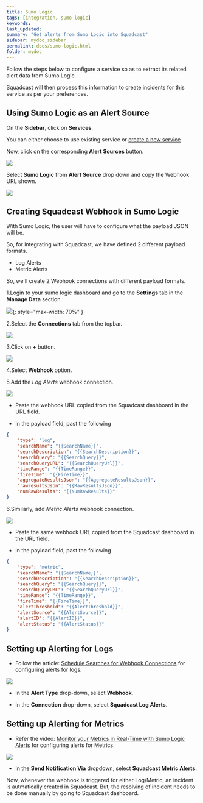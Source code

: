 ```yaml
---
title: Sumo Logic
tags: [integration, sumo logic]
keywords: 
last_updated: 
summary: "Get alerts from Sumo Logic into Squadcast"
sidebar: mydoc_sidebar
permalink: docs/sumo-logic.html
folder: mydoc
---
```


Follow the steps below to configure a service so as to extract its related alert data from Sumo Logic.

Squadcast will then process this information to create incidents for this service as per your preferences.

## Using Sumo Logic as an Alert Source

On the **Sidebar**, click on **Services**.

You can either choose to use existing service or [create a new service](adding-a-service.html)

Now, click on the corresponding **Alert Sources** button.

![](images/integration_1.png)

Select **Sumo Logic** from  **Alert Source** drop down and copy the Webhook URL shown.

![](images/sumo_logic_1.png)

## Creating Squadcast Webhook in Sumo Logic

With Sumo Logic, the user will have to configure what the payload JSON will be.

So, for integrating with Squadcast, we have defined 2 different payload formats.

 +  Log Alerts
 +  Metric Alerts

So, we'll create 2 Webhook connections with different payload formats.

1.Login to your sumo logic dashboard and go to the **Settings** tab in the **Manage Data** section.

![](images/sumo_logic_2.png){: style="max-width: 70%" }

2.Select the **Connections** tab from the topbar.

![](images/sumo_logic_3.png)

3.Click on **+** button.

![](images/sumo_logic_4.png)

4.Select **Webhook** option.

5.Add the _Log Alerts_ webhook connection.

![](images/sumo_logic_5.png)

* Paste the webhook URL copied from the Squadcast dashboard in the URL field.

* In the payload field, past the following

```json
{
    "type": "log",
    "searchName": "{{SearchName}}",
    "searchDescription": "{{SearchDescription}}",
    "searchQuery": "{{SearchQuery}}",
    "searchQueryURL": "{{SearchQueryUrl}}",
    "timeRange": "{{TimeRange}}",
    "fireTime": "{{FireTime}}",
    "aggregateResultsJson": "{{AggregateResultsJson}}",
    "rawresultsJson": "{{RawResultsJson}}",
    "numRawResults": "{{NumRawResults}}"
}
```

6.Similarly, add _Metric Alerts_ webhook connection.

![](images/sumo_logic_6.png)

* Paste the same webhook URL copied from the Squadcast dashboard in the URL field.

* In the payload field, past the following

```json
{
    "type": "metric",
    "searchName": "{{SearchName}}",
    "searchDescription": "{{SearchDescription}}",
    "searchQuery": "{{SearchQuery}}",
    "searchQueryURL": "{{SearchQueryUrl}}",
    "timeRange": "{{TimeRange}}",
    "fireTime": "{{FireTime}}",
    "alertThreshold": "{{AlertThreshold}}",
    "alertSource": "{{AlertSource}}",
    "alertID": "{{AlertID}}",
    "alertStatus": "{{AlertStatus}}"
}
```

## Setting up Alerting for Logs

* Follow the article: [Schedule Searches for Webhook Connections](https://help.sumologic.com/Manage/Connections-and-Integrations/Webhook-Connections/Schedule-Searches-for-Webhook-Connections) for configuring alerts for logs.

![](images/sumo_logic_7.png)

* In the **Alert Type** drop-down, select **Webhook**.

* In the **Connection** drop-down, select **Squadcast Log Alerts**.

## Setting up Alerting for Metrics

* Refer the video: [Monitor your Metrics in Real-Time with Sumo Logic Alerts](https://www.youtube.com/watch?v=DfL7SetZ5dc) for configuring alerts for Metrics.

![](images/sumo_logic_8.png)

* In the **Send Notification Via** dropdown, select **Squadcast Metric Alerts**.

Now, whenever the webhook is triggered for either Log/Metric, an incident is autmatically created in Squadcast. But, the resolving of incident needs to be done manually by going to Squadcast dashboard.